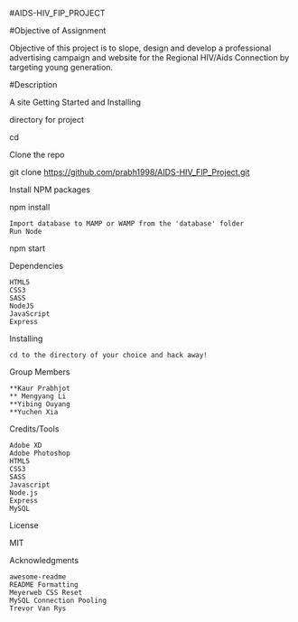 #AIDS-HIV_FIP_PROJECT

#Objective of Assignment

Objective of this project is to slope, design and develop a professional advertising campaign and website for the Regional HIV/Aids Connection by targeting young generation.

#Description

A site
Getting Started and Installing

directory for project

cd 

Clone the repo

git clone https://github.com/prabh1998/AIDS-HIV_FIP_Project.git



Install NPM packages

  npm install

    Import database to MAMP or WAMP from the 'database' folder
    Run Node

npm start

Dependencies

    HTML5
    CSS3
    SASS
    NodeJS
    JavaScript
    Express

Installing

    cd to the directory of your choice and hack away!

Group Members

    **Kaur Prabhjot
    ** Mengyang Li
    **Yibing Ouyang
    **Yuchen Xia

Credits/Tools

    Adobe XD
    Adobe Photoshop
    HTML5
    CSS3
    SASS
    Javascript
    Node.js
    Express
    MySQL

License

MIT

Acknowledgments

    awesome-readme
    README Formatting
    Meyerweb CSS Reset
    MySQL Connection Pooling
    Trevor Van Rys
